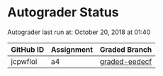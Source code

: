 # Autograder Status
Autograder last run at: October 20, 2018 at 01:40

| GitHub ID | Assignment | Graded Branch |
|-----------|------------|---------------|
| jcpwfloi | a4 | [graded-eedecf](https://github.com/Fall2018COMP401-001/a4-jcpwfloi/tree/graded-eedecf) | 
